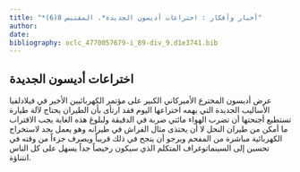 ```yaml
---
title: "*أخبار وأفكار : اختراعات أديسون الجديدة*. المقتبس 8(6)"
author: 
date: 
bibliography: oclc_4770057679-i_89-div_9.d1e3741.bib
---
```




##  اختراعات أديسون الجديدة 


 عرض أديسون المخترع الأميركاني الكبير على مؤتمر الكهربائيين الأخير في فيلادلفيا الأساليب الجديدة التي يهمه اختراعها اليوم فقد ارتأى بأن الطيران يحتاج لآلة طيارة تستطيع أجنحتها أن تضرب الهواء مائتي ضربة في الدقيقة ولبلوغ هذه الغاية يجب الاقتراب ما أمكن من طيران النحل لا أن يحتذى مثال الفراش في طيرانه وهو يعمل بجد لاستخراج الكهربائية مباشرة من المفحم ويرجو أن ينجح في ذلك قريباً ويصرف جزءاً من وقته في تحسين إلى السينماتوغراف المتكلم الذي سيكون رخيصاً جداً يسهل على كل الناس انتناؤة.  
